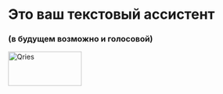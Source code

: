 <h1>Это ваш текстовый ассистент</h1>
<h3>(в будущем возможно и голосовой)</h3>




  <a href="https://github.com/cusedriver13">
         <img alt="Qries" src="https://cdn-icons-png.flaticon.com/512/889/889192.png"
         width=150" height="70">
  
  
  
<br />

